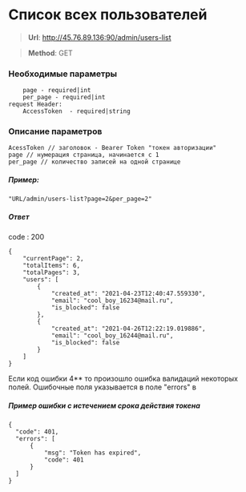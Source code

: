 # Список всех пользователей

####

> **Url**: http://45.76.89.136:90/admin/users-list

> **Method**: GET



### Необходимые параметры


``` 
    page - required|int
    per_page - required|int
request Header:
    AccessToken  - required|string
```
### Описание параметров

```
AcessToken // заголовок - Bearer Token "токен авторизации"
page // нумерация страница, начинается с 1
per_page // количество записей на одной странице
```

##### Пример:

```
"URL/admin/users-list?page=2&per_page=2"
```

##### Ответ

code : 200
```
{
    "currentPage": 2,
    "totalItems": 6,
    "totalPages": 3,
    "users": [
        {
            "created_at": "2021-04-23T12:40:47.559330",
            "email": "cool_boy_16234@mail.ru",
            "is_blocked": false
        },
        {
            "created_at": "2021-04-26T12:22:19.019886",
            "email": "cool_boy_16244@mail.ru",
            "is_blocked": false
        }
    ]
}
```

Если код ошибки 4** то произошло ошибка валидаций некоторых полей. Ошибочные поля указывается в поле "errors" в 
#####  Пример ошибки с истечением срока действия токена
```
{
  "code": 401,
  "errors": [
      {
          "msg": "Token has expired",
          "code": 401
      }
  ]
}
```

